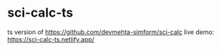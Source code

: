 # sci-calc-ts

ts version of https://github.com/devmehta-simform/sci-calc
live demo: https://sci-calc-ts.netlify.app/

